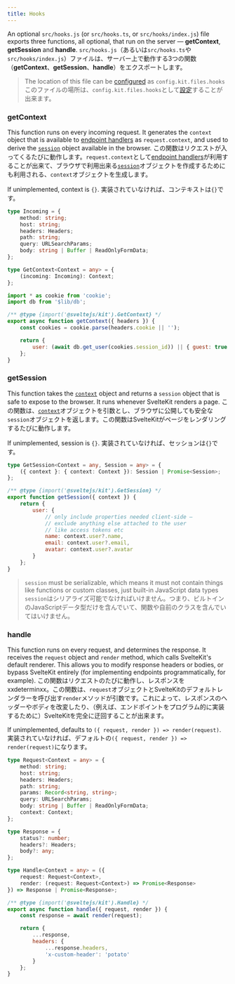 ```yaml
---
title: Hooks
---
```


An optional `src/hooks.js` (or `src/hooks.ts`, or `src/hooks/index.js`) file exports three functions, all optional, that run on the server — **getContext**, **getSession** and **handle**.
`src/hooks.js`（あるいは`src/hooks.ts`や`src/hooks/index.js`）ファイルは、サーバー上で動作する3つの関数（**getContext**、**getSession**、**handle**）をエクスポートします。

> The location of this file can be [configured](#configuration) as `config.kit.files.hooks`
> このファイルの場所は、`config.kit.files.hooks`として[設定](#configuration)することが出来ます。

### getContext

This function runs on every incoming request. It generates the `context` object that is available to [endpoint handlers](#routing-endpoints) as `request.context`, and used to derive the [`session`](#hooks-getsession) object available in the browser.
この関数はリクエストが入ってくるたびに動作します。`request.context`として[endpoint handlers](#routing-endpoints)が利用することが出来て、ブラウザで利用出来る[`session`](#hooks-getsession)オブジェクトを作成するためにも利用される、`context`オブジェクトを生成します。


If unimplemented, context is `{}`.
実装されていなければ、コンテキストは`{}`です。

```ts
type Incoming = {
	method: string;
	host: string;
	headers: Headers;
	path: string;
	query: URLSearchParams;
	body: string | Buffer | ReadOnlyFormData;
};

type GetContext<Context = any> = {
	(incoming: Incoming): Context;
};
```

```js
import * as cookie from 'cookie';
import db from '$lib/db';

/** @type {import('@sveltejs/kit').GetContext} */
export async function getContext({ headers }) {
	const cookies = cookie.parse(headers.cookie || '');

	return {
		user: (await db.get_user(cookies.session_id)) || { guest: true }
	};
}
```

### getSession

This function takes the [`context`](#hooks-getcontext) object and returns a `session` object that is safe to expose to the browser. It runs whenever SvelteKit renders a page.
この関数は、[`context`](#hooks-getcontext)オブジェクトを引数とし、ブラウザに公開しても安全な`session`オブジェクトを返します。この関数はSvelteKitがページをレンダリングするたびに動作します。

If unimplemented, session is `{}`.
実装されていなければ、セッションは`{}`です。

```ts
type GetSession<Context = any, Session = any> = {
	({ context }: { context: Context }): Session | Promise<Session>;
};
```

```js
/** @type {import('@sveltejs/kit').GetSession} */
export function getSession({ context }) {
	return {
		user: {
			// only include properties needed client-side —
			// exclude anything else attached to the user
			// like access tokens etc
			name: context.user?.name,
			email: context.user?.email,
			avatar: context.user?.avatar
		}
	};
}
```

> `session` must be serializable, which means it must not contain things like functions or custom classes, just built-in JavaScript data types
> `session`はシリアライズ可能でなければいけません。つまり、ビルトインのJavaScriptデータ型だけを含んでいて、関数や自前のクラスを含んでいてはいけません。

### handle

This function runs on every request, and determines the response. It receives the `request` object and `render` method, which calls SvelteKit's default renderer. This allows you to modify response headers or bodies, or bypass SvelteKit entirely (for implementing endpoints programmatically, for example).
この関数はリクエストのたびに動作し、レスポンスをxxdeterminxx。この関数は、`request`オブジェクトとSvelteKitのデフォルトレンダラーを呼び出す`render`メソッドが引数です。これによって、レスポンスのヘッダーやボディを改変したり、（例えば、エンドポイントをプログラム的に実装するために）SvelteKitを完全に迂回することが出来ます。

If unimplemented, defaults to `({ request, render }) => render(request)`.
実装されていなければ、デフォルトの`({ request, render }) => render(request)`になります。


```ts
type Request<Context = any> = {
	method: string;
	host: string;
	headers: Headers;
	path: string;
	params: Record<string, string>;
	query: URLSearchParams;
	body: string | Buffer | ReadOnlyFormData;
	context: Context;
};

type Response = {
	status?: number;
	headers?: Headers;
	body?: any;
};

type Handle<Context = any> = ({
	request: Request<Context>,
	render: (request: Request<Context>) => Promise<Response>
}) => Response | Promise<Response>;
```

```js
/** @type {import('@sveltejs/kit').Handle} */
export async function handle({ request, render }) {
	const response = await render(request);

	return {
		...response,
		headers: {
			...response.headers,
			'x-custom-header': 'potato'
		}
	};
}
```
